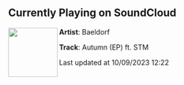 ## Currently Playing on SoundCloud

[<img align="left" width="100" src="https://i1.sndcdn.com/artworks-ryOHOkbONTByVXEz-y76rKw-t500x500.jpg">](https://soundcloud.com/baeldorf/autumn-ft-stm)

**Artist**: Baeldorf 

**Track**: Autumn (EP) ft. STM

Last updated at 10/09/2023 12:22
